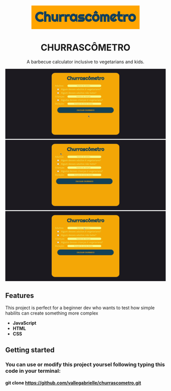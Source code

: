 <h1 align="center">
<br>
    <img src="./images/logo.png" alt="logo churrascômetro">
<br>
<br>
CHURRASCÔMETRO
</h1>

<p align="center">A barbecue calculator inclusive to vegetarians and kids.</p>

<div>
    <img src="./images/gifs/fully_function.gif" alt="gif showing the application fully functioning">
    <img src="./images/gifs/open_close.gif" alt="gif showing how a checkbox can show and hide a input">
    <img src="./images/gifs/preventing_errors.gif" alt="gif showing an alert pop-up when the inputs aren't corrent">
</div>

## Features

This project is perfect for a beginner dev who wants to test how simple habilits can create something more complex

- **JavaScript**
- **HTML**
- **CSS**

## Getting started

### You can use or modify this project yoursel following typing this code in your terminal:
   #### git clone https://github.com/vallegabrielle/churrascometro.git
